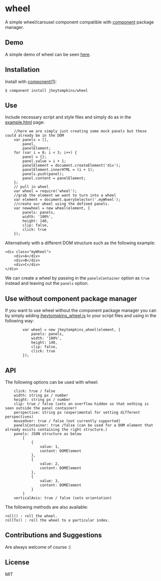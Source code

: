 # wheel

  A simple wheel/carousel component compatible with [component](https://github.com/component/component) package manager.

## Demo

A simple demo of wheel can be seen [here](http://jsfiddle.net/BDJmq/4/).

## Installation

  Install with [component(1)](https://github.com/component/component):

    $ component install jheytompkins/wheel


## Use

Include necessary script and style files and simply do as in the [example.html](https://github.com/jheytompkins/wheel/blob/master/example.html) page:

		//here we are simply just creating some mock panels but these could already be in the DOM
		var panels = [],
			panel,
			panelElement;
		for (var i = 0; i < 3; i++) {
			panel = {};
			panel.value = i + 1;
			panelElement = document.createElement('div');
			panelElement.innerHTML = (i + 1);
			panels.push(panel);
			panel.content = panelElement;
		};
		// pull in wheel
		var wheel = require('wheel');
		//grab the element we want to turn into a wheel
		var element = document.querySelector('.myWheel');
		//create our wheel using the defined panels.
		var newwheel = new wheel(element, {
			panels: panels,
			width: '100%',
			height: 140,
			clip: false,
			click: true
		});

Alternatively with a different DOM structure such as the following example:

	<div class="myWheel">
		<div>A</div>
		<div>B</div>
		<div>C</div>
	</div>

We can create a wheel by passing in the `panelsContainer` option as `true` instead and leaving out the `panels` option.

## Use without component package manager

 If you want to use wheel without the component package manager you can by simply adding [jheytompkins_wheel.js](https://github.com/jheytompkins/wheel/master/jheytompkins_wheel.js) to your script files and using in the following way:

	 		var wheel = new jheytompkins_wheel(element, {
	 			panels: panels,
				width: '100%',
				height: 140,
				clip: false,
				click: true
	 		});

## API

The following options can be used with wheel:

		click: true / false
		width: string px / number
		height: string px / number
		clip: true / false (sets an overflow hidden so that nothing is seen outside the panel container)
		perspective: string px (experimental for setting different perspectives)
		mouseOver: true / false (not currently supported)
		panelsContainer: true /false (can be used for a DOM element that already exists containing the right structure.)
		panels: JSON structure as below 
			[
				{
					value: 1,
					content: DOMElement
				},
				{
					value: 2,
					content: DOMElement
				},
				{
					value: 3,
					content: DOMElement
				}
			]
		verticalAxis: true / false (sets orientation)

The following methods are also available:

	roll() : roll the wheel.
	rollTo() : roll the wheel to a particular index.

## Contributions and Suggestions

Are always welcome of course :)

## License

  MIT
